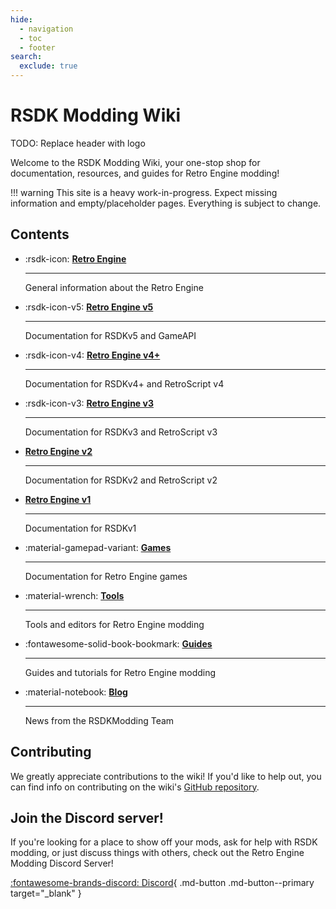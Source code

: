```yaml
---
hide:
  - navigation
  - toc
  - footer
search:
  exclude: true
---
```


<style>
  .md-typeset .headerlink {
      display: none;
  }
</style>

# RSDK Modding Wiki

TODO: Replace header with logo

Welcome to the RSDK Modding Wiki, your one-stop shop for documentation, resources, and guides for Retro Engine modding!

!!! warning
    This site is a heavy work-in-progress. Expect missing information and empty/placeholder pages. Everything is subject to change.

## Contents

<div class="grid cards" markdown>

-   :rsdk-icon: __[Retro Engine](RSDK/README.md)__

    ---

    General information about the Retro Engine

-   :rsdk-icon-v5: __[Retro Engine v5](RSDKv5/README.md)__

    ---

    Documentation for RSDKv5 and GameAPI

-   :rsdk-icon-v4: __[Retro Engine v4+](RSDKv4/README.md)__

    ---

    Documentation for RSDKv4+ and RetroScript v4

-   :rsdk-icon-v3: __[Retro Engine v3](RSDKv3/README.md)__

    ---

    Documentation for RSDKv3 and RetroScript v3

-   __[Retro Engine v2](RSDKv2/README.md)__

    ---

    Documentation for RSDKv2 and RetroScript v2

-   __[Retro Engine v1](RSDKv1/README.md)__

    ---

    Documentation for RSDKv1

-   :material-gamepad-variant: __[Games](Games/README.md)__

    ---

    Documentation for Retro Engine games

-   :material-wrench: __[Tools](Tools/README.md)__

    ---

    Tools and editors for Retro Engine modding

-   :fontawesome-solid-book-bookmark: __[Guides](Guides/README.md)__

    ---

    Guides and tutorials for Retro Engine modding

-   :material-notebook: __[Blog](blog/index.md)__

    ---

    News from the RSDKModding Team

</div>

## Contributing

We greatly appreciate contributions to the wiki! If you'd like to help out, you can find info on contributing on the wiki's [GitHub repository](https://github.com/RSDKModding/RSDK-Modding-Wiki).

## Join the Discord server!

If you're looking for a place to show off your mods, ask for help with RSDK modding, or just discuss things with others, check out the Retro Engine Modding Discord Server!

[:fontawesome-brands-discord: Discord](https://dc.railgun.works/retroengine){ .md-button .md-button--primary target="_blank" }